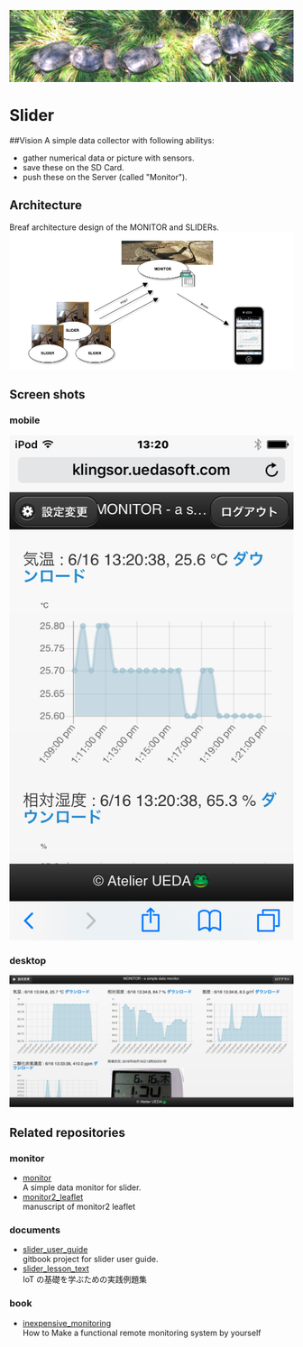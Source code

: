 ![Slider](https://github.com/UedaTakeyuki/slider/blob/master/doc/sliders.png)
# Slider

##Vision
A simple data collector with following abilitys:
- gather numerical data or picture with sensors.
- save these on the SD Card.
- push these on the Server (called "Monitor").

## Architecture
Breaf architecture design of the MONITOR and SLIDERs.
![architecture](https://github.com/UedaTakeyuki/monitor/blob/master/doc/architecture.png)

## Screen shots
### mobile
![mobile](https://github.com/UedaTakeyuki/monitor/blob/master/doc/mobile.PNG)
### desktop
![desktop](https://github.com/UedaTakeyuki/monitor/blob/master/doc/desktop.png)

## Related repositories
### monitor
- [monitor](https://github.com/UedaTakeyuki/monitor)  
  A simple data monitor for slider.
- [monitor2_leaflet](https://github.com/UedaTakeyuki/monitor2_leaflet)  
  manuscript of monitor2 leaflet

### documents
- [slider_user_guide](https://github.com/UedaTakeyuki/slider_user_guide)  
  gitbook project for slider user guide.
- [slider_lesson_text](https://github.com/UedaTakeyuki/slider_lesson_text)  
  IoT の基礎を学ぶための実践例題集

### book
- [inexpensive_monitoring](UedaTakeyuki/inexpensive_monitoring)  
  How to Make a functional remote monitoring system by yourself
